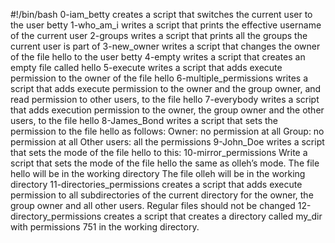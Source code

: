 #!/bin/bash
0-iam_betty creates a script that switches the current user to the user betty
1-who_am_i writes a script that prints the effective username of the current user
2-groups writes a script that prints all the groups the current user is part of
3-new_owner writes a script that changes the owner of the file hello to the user betty
4-empty writes a script that creates an empty file called hello
5-execute writes a script that adds execute permission to the owner of the file hello
6-multiple_permissions writes a script that adds execute permission to the owner and the group owner, and read permission to other users, to the file hello
7-everybody writes a script that adds execution permission to the owner, the group owner and the other users, to the file hello
8-James_Bond writes a script that sets the permission to the file hello as follows:
Owner: no permission at all
Group: no permission at all
Other users: all the permissions
9-John_Doe writes a script that sets the mode of the file hello to this:
10-mirror_permissions Write a script that sets the mode of the file hello the same as olleh’s mode.
The file hello will be in the working directory
The file olleh will be in the working directory
11-directories_permissions creates a script that adds execute permission to all subdirectories of the current directory for the owner, the group owner and all other users. Regular files should not be changed
12-directory_permissions creates a script that creates a directory called my_dir with permissions 751 in the working directory.
